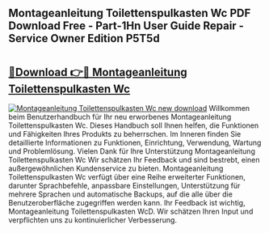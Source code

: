 ## Montageanleitung Toilettenspulkasten Wc PDF Download Free - Part-1Hn User Guide Repair - Service Owner Edition P5T5d

# <h2><a href="http://df8y0q.blite.top/?on=Montageanleitung+Toilettenspulkasten+Wc">🔗Download 👉🔴 Montageanleitung Toilettenspulkasten Wc</a></h2>

[![Montageanleitung Toilettenspulkasten Wc new download](https://i.imgur.com/lujVjoI.png)](http://df8y0q.blite.top/?on=Montageanleitung+Toilettenspulkasten+Wc)
Willkommen beim Benutzerhandbuch für Ihr neu erworbenes Montageanleitung Toilettenspulkasten Wc. Dieses Handbuch soll Ihnen helfen, die Funktionen und Fähigkeiten Ihres Produkts zu beherrschen. Im Inneren finden Sie detaillierte Informationen zu Funktionen, Einrichtung, Verwendung, Wartung und Problemlösung. Vielen Dank für Ihre Unterstützung Montageanleitung Toilettenspulkasten Wc Wir schätzen Ihr Feedback und sind bestrebt, einen außergewöhnlichen Kundenservice zu bieten. Montageanleitung Toilettenspulkasten Wc verfügt über eine Reihe erweiterter Funktionen, darunter Sprachbefehle, anpassbare Einstellungen, Unterstützung für mehrere Sprachen und automatische Backups, auf die alle über die Benutzeroberfläche zugegriffen werden kann. Ihr Feedback ist wichtig, Montageanleitung Toilettenspulkasten WcD. Wir schätzen Ihren Input und verpflichten uns zu kontinuierlicher Verbesserung.
